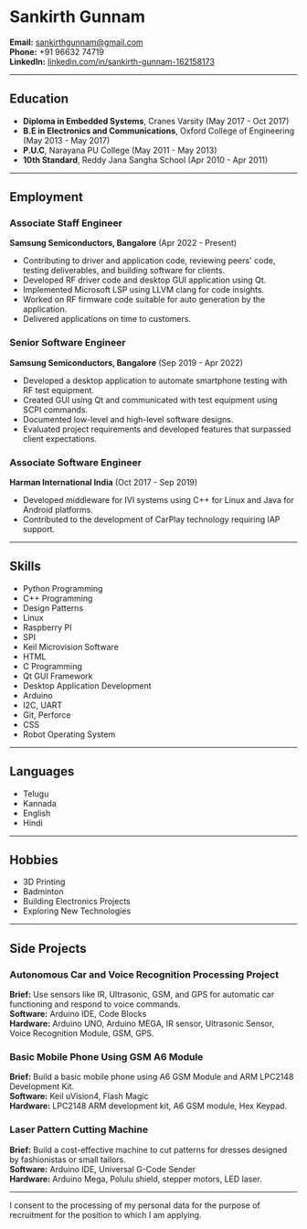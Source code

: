 # Sankirth Gunnam

**Email:** sankirthgunnam@gmail.com  
**Phone:** +91 96632 74719  
**LinkedIn:** [linkedin.com/in/sankirth-gunnam-162158173](https://linkedin.com/in/sankirth-gunnam-162158173)  

---

## Education

- **Diploma in Embedded Systems**, Cranes Varsity (May 2017 - Oct 2017)
- **B.E in Electronics and Communications**, Oxford College of Engineering (May 2013 - May 2017)
- **P.U.C**, Narayana PU College (May 2011 - May 2013)
- **10th Standard**, Reddy Jana Sangha School (Apr 2010 - Apr 2011)

---

## Employment

### Associate Staff Engineer
**Samsung Semiconductors, Bangalore** (Apr 2022 - Present)  
- Contributing to driver and application code, reviewing peers' code, testing deliverables, and building software for clients.
- Developed RF driver code and desktop GUI application using Qt.
- Implemented Microsoft LSP using LLVM clang for code insights.
- Worked on RF firmware code suitable for auto generation by the application.
- Delivered applications on time to customers.

### Senior Software Engineer
**Samsung Semiconductors, Bangalore** (Sep 2019 - Apr 2022)  
- Developed a desktop application to automate smartphone testing with RF test equipment.
- Created GUI using Qt and communicated with test equipment using SCPI commands.
- Documented low-level and high-level software designs.
- Evaluated project requirements and developed features that surpassed client expectations.

### Associate Software Engineer
**Harman International India** (Oct 2017 - Sep 2019)  
- Developed middleware for IVI systems using C++ for Linux and Java for Android platforms.
- Contributed to the development of CarPlay technology requiring IAP support.

---

## Skills

- Python Programming
- C++ Programming
- Design Patterns
- Linux
- Raspberry PI
- SPI
- Keil Microvision Software
- HTML
- C Programming
- Qt GUI Framework
- Desktop Application Development
- Arduino
- I2C, UART
- Git, Perforce
- CSS
- Robot Operating System

---

## Languages

- Telugu
- Kannada
- English
- Hindi

---

## Hobbies

- 3D Printing
- Badminton
- Building Electronics Projects
- Exploring New Technologies

---

## Side Projects

### Autonomous Car and Voice Recognition Processing Project
**Brief:** Use sensors like IR, Ultrasonic, GSM, and GPS for automatic car functioning and respond to voice commands.  
**Software:** Arduino IDE, Code Blocks  
**Hardware:** Arduino UNO, Arduino MEGA, IR sensor, Ultrasonic Sensor, Voice Recognition Module, GSM, GPS.

### Basic Mobile Phone Using GSM A6 Module
**Brief:** Build a basic mobile phone using A6 GSM Module and ARM LPC2148 Development Kit.  
**Software:** Keil uVision4, Flash Magic  
**Hardware:** LPC2148 ARM development kit, A6 GSM module, Hex Keypad.

### Laser Pattern Cutting Machine
**Brief:** Build a cost-effective machine to cut patterns for dresses designed by fashionistas or small tailors.  
**Software:** Arduino IDE, Universal G-Code Sender  
**Hardware:** Arduino Mega, Polulu shield, stepper motors, LED laser.

---

I consent to the processing of my personal data for the purpose of recruitment for the position to which I am applying.
